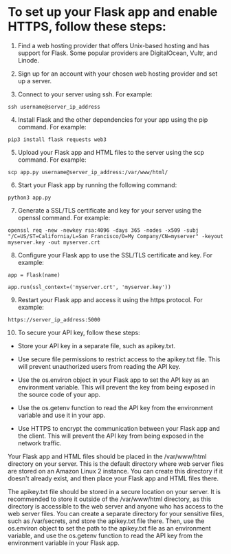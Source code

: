 # To set up your Flask app and enable HTTPS, follow these steps:

1. Find a web hosting provider that offers Unix-based hosting and has support for Flask. Some popular providers are DigitalOcean, Vultr, and Linode.

2. Sign up for an account with your chosen web hosting provider and set up a server.

3. Connect to your server using ssh. For example:

```ssh username@server_ip_address```

4. Install Flask and the other dependencies for your app using the pip command. For example:

```pip3 install flask requests web3```

5. Upload your Flask app and HTML files to the server using the scp command. For example:

```scp app.py username@server_ip_address:/var/www/html/```

6. Start your Flask app by running the following command:

```python3 app.py```

7. Generate a SSL/TLS certificate and key for your server using the openssl command. For example:

```openssl req -new -newkey rsa:4096 -days 365 -nodes -x509 -subj "/C=US/ST=California/L=San Francisco/O=My Company/CN=myserver" -keyout myserver.key -out myserver.crt```

8. Configure your Flask app to use the SSL/TLS certificate and key. For example:

```app = Flask(name)```

```app.run(ssl_context=('myserver.crt', 'myserver.key'))```

9. Restart your Flask app and access it using the https protocol. For example:

```https://server_ip_address:5000```

10. To secure your API key, follow these steps:

- Store your API key in a separate file, such as apikey.txt.

- Use secure file permissions to restrict access to the apikey.txt file. This will prevent unauthorized users from reading the API key.

- Use the os.environ object in your Flask app to set the API key as an environment variable. This will prevent the key from being exposed in the source code of your app.

- Use the os.getenv function to read the API key from the environment variable and use it in your app.

- Use HTTPS to encrypt the communication between your Flask app and the client. This will prevent the API key from being exposed in the network traffic.

Your Flask app and HTML files should be placed in the /var/www/html directory on your server. This is the default directory where web server files are stored on an Amazon Linux 2 instance. You can create this directory if it doesn't already exist, and then place your Flask app and HTML files there.

The apikey.txt file should be stored in a secure location on your server. It is recommended to store it outside of the /var/www/html directory, as this directory is accessible to the web server and anyone who has access to the web server files. You can create a separate directory for your sensitive files, such as /var/secrets, and store the apikey.txt file there. Then, use the os.environ object to set the path to the apikey.txt file as an environment variable, and use the os.getenv function to read the API key from the environment variable in your Flask app.
